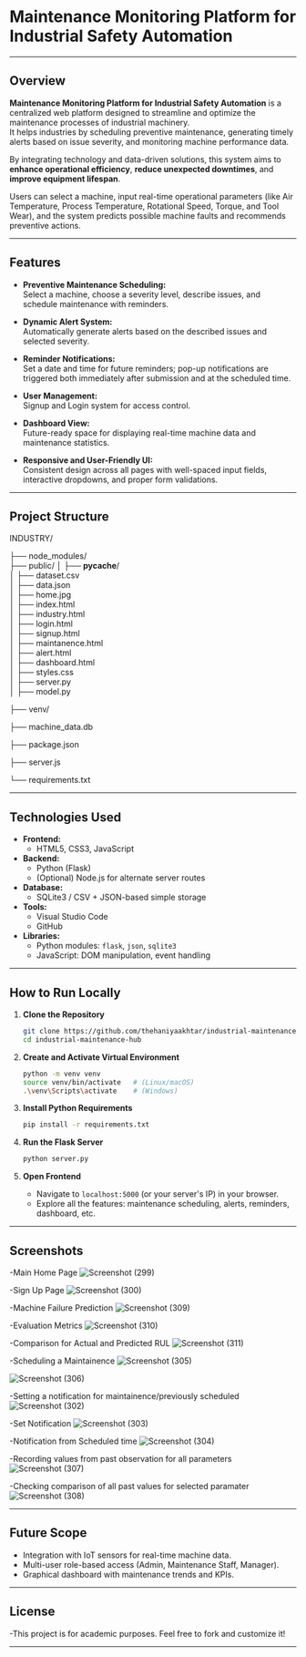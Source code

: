 # Maintenance Monitoring Platform for Industrial Safety Automation

---

## Overview

**Maintenance Monitoring Platform for Industrial Safety Automation** is a centralized web platform designed to streamline and optimize the maintenance processes of industrial machinery.  
It helps industries by scheduling preventive maintenance, generating timely alerts based on issue severity, and monitoring machine performance data.

By integrating technology and data-driven solutions, this system aims to **enhance operational efficiency**, **reduce unexpected downtimes**, and **improve equipment lifespan**.

Users can select a machine, input real-time operational parameters (like Air Temperature, Process Temperature, Rotational Speed, Torque, and Tool Wear), and the system predicts possible machine faults and recommends preventive actions.

---

## Features

- **Preventive Maintenance Scheduling:**  
  Select a machine, choose a severity level, describe issues, and schedule maintenance with reminders.

- **Dynamic Alert System:**  
  Automatically generate alerts based on the described issues and selected severity.

- **Reminder Notifications:**  
  Set a date and time for future reminders; pop-up notifications are triggered both immediately after submission and at the scheduled time.

- **User Management:**  
  Signup and Login system for access control.
  
- **Dashboard View:**  
  Future-ready space for displaying real-time machine data and maintenance statistics.

- **Responsive and User-Friendly UI:**  
  Consistent design across all pages with well-spaced input fields, interactive dropdowns, and proper form validations.

---

## Project Structure

INDUSTRY/

├── node_modules/            
├── public/
│   ├── __pycache__/        
│   ├── dataset.csv         
│   ├── data.json            
│   ├── home.jpg             
│   ├── index.html           
│   ├── industry.html        
│   ├── login.html           
│   ├── signup.html        
│   ├── maintanence.html    
│   ├── alert.html           
│   ├── dashboard.html       
│   ├── styles.css           
│   ├── server.py  
│   ├── model.py

├── venv/

├── machine_data.db

├── package.json

├── server.js

└── requirements.txt         

---

## Technologies Used

- **Frontend:**
  - HTML5, CSS3, JavaScript
- **Backend:**
  - Python (Flask)
  - (Optional) Node.js for alternate server routes
- **Database:**
  - SQLite3 / CSV + JSON-based simple storage
- **Tools:**
  - Visual Studio Code
  - GitHub
- **Libraries:**
  - Python modules: `flask`, `json`, `sqlite3`
  - JavaScript: DOM manipulation, event handling

---

## How to Run Locally

1. **Clone the Repository**

   ```bash
   git clone https://github.com/thehaniyaakhtar/industrial-maintenance-hub.git
   cd industrial-maintenance-hub
   ```

2. **Create and Activate Virtual Environment**

   ```bash
   python -m venv venv
   source venv/bin/activate   # (Linux/macOS)
   .\venv\Scripts\activate    # (Windows)
   ```

3. **Install Python Requirements**

   ```bash
   pip install -r requirements.txt
   ```

4. **Run the Flask Server**

   ```bash
   python server.py
   ```

5. **Open Frontend**

   - Navigate to `localhost:5000` (or your server's IP) in your browser.
   - Explore all the features: maintenance scheduling, alerts, reminders, dashboard, etc.

---

## Screenshots
  -Main Home Page
![Screenshot (299)](https://github.com/user-attachments/assets/185ce475-91d8-4161-9697-fcd6f7708012)

  -Sign Up Page
![Screenshot (300)](https://github.com/user-attachments/assets/21fee757-eb83-4b9b-8832-500959303db7)

 -Machine Failure Prediction
![Screenshot (309)](https://github.com/user-attachments/assets/6f4f563f-8ab1-448e-9aa2-8d44f1db5c07)
  
  -Evaluation Metrics
![Screenshot (310)](https://github.com/user-attachments/assets/0cbd78d6-0e6f-41cd-ad5f-a6dc1f8999a6)

  -Comparison for Actual and Predicted RUL
![Screenshot (311)](https://github.com/user-attachments/assets/95acee38-380b-4b2f-aa28-6b7531731ebd)

  -Scheduling a Maintainence
![Screenshot (305)](https://github.com/user-attachments/assets/3c60cabe-88cd-4641-9c91-d6a792ac4657)

![Screenshot (306)](https://github.com/user-attachments/assets/4fb0c4f7-2885-413d-8837-c54a91b46966)

  -Setting a notification for maintainence/previously scheduled
![Screenshot (302)](https://github.com/user-attachments/assets/1d122284-0f59-431b-b0b7-369b1380d38a)

  -Set Notification
![Screenshot (303)](https://github.com/user-attachments/assets/ce592e76-f841-431c-a330-addf18184dcd)

  -Notification from Scheduled time
![Screenshot (304)](https://github.com/user-attachments/assets/5ffb0016-fcab-4688-bb63-600dd52ac630)

  -Recording values from past observation for  all parameters
![Screenshot (307)](https://github.com/user-attachments/assets/4867b17c-f4cc-4648-b17a-fbf3dc0b6edd)

  -Checking comparison of all past values for selected paramater
![Screenshot (308)](https://github.com/user-attachments/assets/4f4c8b3d-3ae4-4c13-9988-4f3abbdac15e)

---

## Future Scope

- Integration with IoT sensors for real-time machine data.
- Multi-user role-based access (Admin, Maintenance Staff, Manager).
- Graphical dashboard with maintenance trends and KPIs.

---

## License

  -This project is for academic purposes. Feel free to fork and customize it!

---
